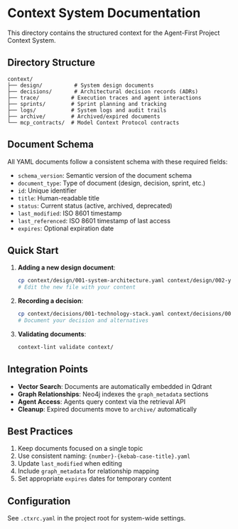 # Context System Documentation

This directory contains the structured context for the Agent-First Project Context System.

## Directory Structure

```
context/
├── design/          # System design documents
├── decisions/       # Architectural decision records (ADRs)
├── trace/          # Execution traces and agent interactions
├── sprints/        # Sprint planning and tracking
├── logs/           # System logs and audit trails
├── archive/        # Archived/expired documents
└── mcp_contracts/  # Model Context Protocol contracts
```

## Document Schema

All YAML documents follow a consistent schema with these required fields:

- `schema_version`: Semantic version of the document schema
- `document_type`: Type of document (design, decision, sprint, etc.)
- `id`: Unique identifier
- `title`: Human-readable title
- `status`: Current status (active, archived, deprecated)
- `last_modified`: ISO 8601 timestamp
- `last_referenced`: ISO 8601 timestamp of last access
- `expires`: Optional expiration date

## Quick Start

1. **Adding a new design document**:
   ```bash
   cp context/design/001-system-architecture.yaml context/design/002-your-design.yaml
   # Edit the new file with your content
   ```

2. **Recording a decision**:
   ```bash
   cp context/decisions/001-technology-stack.yaml context/decisions/002-your-decision.yaml
   # Document your decision and alternatives
   ```

3. **Validating documents**:
   ```bash
   context-lint validate context/
   ```

## Integration Points

- **Vector Search**: Documents are automatically embedded in Qdrant
- **Graph Relationships**: Neo4j indexes the `graph_metadata` sections
- **Agent Access**: Agents query context via the retrieval API
- **Cleanup**: Expired documents move to `archive/` automatically

## Best Practices

1. Keep documents focused on a single topic
2. Use consistent naming: `{number}-{kebab-case-title}.yaml`
3. Update `last_modified` when editing
4. Include `graph_metadata` for relationship mapping
5. Set appropriate `expires` dates for temporary content

## Configuration

See `.ctxrc.yaml` in the project root for system-wide settings.
